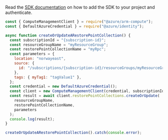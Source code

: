 Read the [SDK documentation](https://github.com/Azure/azure-sdk-for-js/blob/%40azure%2Farm-compute_17.3.1/sdk/compute/arm-compute/README.md) on how to add the SDK to your project and authenticate.

```javascript
const { ComputeManagementClient } = require("@azure/arm-compute");
const { DefaultAzureCredential } = require("@azure/identity");

async function createOrUpdateARestorePointCollection() {
  const subscriptionId = "{subscription-id}";
  const resourceGroupName = "myResourceGroup";
  const restorePointCollectionName = "myRpc";
  const parameters = {
    location: "norwayeast",
    source: {
      id: "/subscriptions/{subscription-id}/resourceGroups/myResourceGroup/providers/Microsoft.Compute/virtualMachines/myVM",
    },
    tags: { myTag1: "tagValue1" },
  };
  const credential = new DefaultAzureCredential();
  const client = new ComputeManagementClient(credential, subscriptionId);
  const result = await client.restorePointCollections.createOrUpdate(
    resourceGroupName,
    restorePointCollectionName,
    parameters
  );
  console.log(result);
}

createOrUpdateARestorePointCollection().catch(console.error);
```
